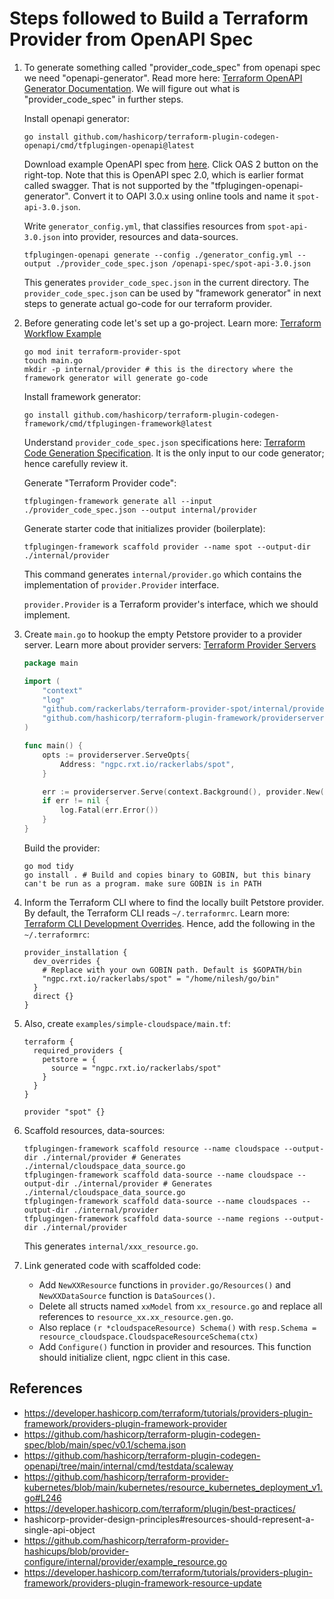 # Steps followed to Build a Terraform Provider from OpenAPI Spec

1. To generate something called "provider_code_spec" from openapi spec we need "openapi-generator". Read more here: [Terraform OpenAPI Generator Documentation](https://developer.hashicorp.com/terraform/plugin/code-generation/openapi-generator). We will figure out what is "provider_code_spec" in further steps.

    Install openapi generator:
    ```
    go install github.com/hashicorp/terraform-plugin-codegen-openapi/cmd/tfplugingen-openapi@latest
    ```

    Download example OpenAPI spec from [here](https://spot.rackspace.com/docs/rxt_spot_api). Click OAS 2 button on the right-top. Note that this is OpenAPI spec 2.0, which is earlier format called swagger. That is not supported by the "tfplugingen-openapi-generator". Convert it to OAPI 3.0.x using online tools and name it `spot-api-3.0.json`.

    Write `generator_config.yml`, that classifies resources from `spot-api-3.0.json` into provider, resources and data-sources.

    ```
    tfplugingen-openapi generate --config ./generator_config.yml --output ./provider_code_spec.json /openapi-spec/spot-api-3.0.json
    ```
    This generates `provider_code_spec.json` in the current directory. The `provider_code_spec.json` can be used by "framework generator" in next steps to generate actual go-code for our terraform provider.

2. Before generating code let's set up a go-project. Learn more: [Terraform Workflow Example](https://developer.hashicorp.com/terraform/plugin/code-generation/workflow-example)

    ```
    go mod init terraform-provider-spot
    touch main.go
    mkdir -p internal/provider # this is the directory where the framework generator will generate go-code
    ```

    Install framework generator:
    ```
    go install github.com/hashicorp/terraform-plugin-codegen-framework/cmd/tfplugingen-framework@latest
    ```

    Understand `provider_code_spec.json` specifications here: [Terraform Code Generation Specification](https://developer.hashicorp.com/terraform/plugin/code-generation/specification). It is the only input to our code generator; hence carefully review it.

    Generate "Terraform Provider code":
    ```
    tfplugingen-framework generate all --input ./provider_code_spec.json --output internal/provider
    ```

    Generate starter code that initializes provider (boilerplate):
    ```
    tfplugingen-framework scaffold provider --name spot --output-dir ./internal/provider
    ```
    This command generates `internal/provider.go` which contains the implementation of `provider.Provider` interface.

    `provider.Provider` is a Terraform provider's interface, which we should implement.

3. Create `main.go` to hookup the empty Petstore provider to a provider server. Learn more about provider servers: [Terraform Provider Servers](https://developer.hashicorp.com/terraform/plugin/framework/provider-servers)

    ```go
    package main

    import (
        "context"
        "log"
        "github.com/rackerlabs/terraform-provider-spot/internal/provider"
        "github.com/hashicorp/terraform-plugin-framework/providerserver"
    )

    func main() {
        opts := providerserver.ServeOpts{
            Address: "ngpc.rxt.io/rackerlabs/spot",
        }

        err := providerserver.Serve(context.Background(), provider.New(), opts)
        if err != nil {
            log.Fatal(err.Error())
        }
    }
    ```

    Build the provider:
    ```
    go mod tidy
    go install . # Build and copies binary to GOBIN, but this binary can't be run as a program. make sure GOBIN is in PATH
    ```

4. Inform the Terraform CLI where to find the locally built Petstore provider. By default, the Terraform CLI reads `~/.terraformrc`. Learn more: [Terraform CLI Development Overrides](https://developer.hashicorp.com/terraform/plugin/debugging#terraform-cli-development-overrides). Hence, add the following in the `~/.terraformrc`:

    ```hcl
    provider_installation {
      dev_overrides {
        # Replace with your own GOBIN path. Default is $GOPATH/bin
        "ngpc.rxt.io/rackerlabs/spot" = "/home/nilesh/go/bin"
      }
      direct {}
    }
    ```

5. Also, create `examples/simple-cloudspace/main.tf`:

    ```hcl
    terraform {
      required_providers {
        petstore = {
          source = "ngpc.rxt.io/rackerlabs/spot"
        }
      }
    }

    provider "spot" {}
    ```

6. Scaffold resources, data-sources:

    ```
    tfplugingen-framework scaffold resource --name cloudspace --output-dir ./internal/provider # Generates ./internal/cloudspace_data_source.go
    tfplugingen-framework scaffold data-source --name cloudspace --output-dir ./internal/provider # Generates ./internal/cloudspace_data_source.go
    tfplugingen-framework scaffold data-source --name cloudspaces --output-dir ./internal/provider
    tfplugingen-framework scaffold data-source --name regions --output-dir ./internal/provider
    ```

    This generates `internal/xxx_resource.go`.

7. Link generated code with scaffolded code:

    - Add `NewXXResource` functions in `provider.go/Resources()` and `NewXXDataSource` function is `DataSources()`.
    - Delete all structs named `xxModel` from `xx_resource.go` and replace all references to `resource_xx.xx_resource.gen.go`.
    - Also replace `(r *cloudspaceResource) Schema()` with `resp.Schema = resource_cloudspace.CloudspaceResourceSchema(ctx)`
    - Add `Configure()` function in provider and resources. This function should initialize client, ngpc client in this case.


References
-------------

- https://developer.hashicorp.com/terraform/tutorials/providers-plugin-framework/providers-plugin-framework-provider
- https://github.com/hashicorp/terraform-plugin-codegen-spec/blob/main/spec/v0.1/schema.json
- https://github.com/hashicorp/terraform-plugin-codegen-openapi/tree/main/internal/cmd/testdata/scaleway
- https://github.com/hashicorp/terraform-provider-kubernetes/blob/main/kubernetes/resource_kubernetes_deployment_v1.go#L246
- https://developer.hashicorp.com/terraform/plugin/best-practices/
- hashicorp-provider-design-principles#resources-should-represent-a-single-api-object
- https://github.com/hashicorp/terraform-provider-hashicups/blob/provider-configure/internal/provider/example_resource.go
- https://developer.hashicorp.com/terraform/tutorials/providers-plugin-framework/providers-plugin-framework-resource-update
